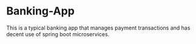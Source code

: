 # Banking-App
This is a typical banking app that manages payment transactions and has decent use of spring boot microservices.
